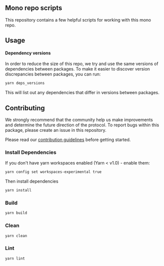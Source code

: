 Mono repo scripts
------

This repository contains a few helpful scripts for working with this mono repo.

## Usage

#### Dependency versions
In order to reduce the size of this repo, we try and use the same versions of dependencies between packages. To make it easier to discover version discrepancies between packages, you can run:

```bash
yarn deps_versions
```

This will list out any dependencies that differ in versions between packages.

## Contributing

We strongly recommend that the community help us make improvements and determine the future direction of the protocol. To report bugs within this package, please create an issue in this repository.

Please read our [contribution guidelines](../../CONTRIBUTING.md) before getting started.

### Install Dependencies

If you don't have yarn workspaces enabled (Yarn < v1.0) - enable them:
```bash
yarn config set workspaces-experimental true
```

Then install dependencies
```bash
yarn install
```

### Build

```bash
yarn build
```

### Clean

```bash
yarn clean
```

### Lint

```bash
yarn lint
```
